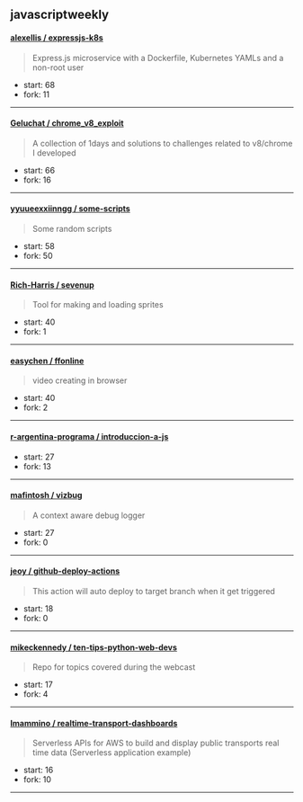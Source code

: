 ## javascriptweekly

#### [alexellis / expressjs-k8s](https://github.com/alexellis/expressjs-k8s)

> Express.js microservice with a Dockerfile, Kubernetes YAMLs and a non-root user

+ start: 68
+ fork: 11

----


#### [Geluchat / chrome_v8_exploit](https://github.com/Geluchat/chrome_v8_exploit)

> A collection of 1days and solutions to challenges related to v8/chrome I developed

+ start: 66
+ fork: 16

----


#### [yyuueexxiinngg / some-scripts](https://github.com/yyuueexxiinngg/some-scripts)

> Some random scripts

+ start: 58
+ fork: 50

----


#### [Rich-Harris / sevenup](https://github.com/Rich-Harris/sevenup)

> Tool for making and loading sprites

+ start: 40
+ fork: 1

----


#### [easychen / ffonline](https://github.com/easychen/ffonline)

> video creating in browser

+ start: 40
+ fork: 2

----


#### [r-argentina-programa / introduccion-a-js](https://github.com/r-argentina-programa/introduccion-a-js)

> 

+ start: 27
+ fork: 13

----


#### [mafintosh / vizbug](https://github.com/mafintosh/vizbug)

> A context aware debug logger

+ start: 27
+ fork: 0

----


#### [jeoy / github-deploy-actions](https://github.com/jeoy/github-deploy-actions)

> This action will auto deploy to target branch when it get triggered

+ start: 18
+ fork: 0

----


#### [mikeckennedy / ten-tips-python-web-devs](https://github.com/mikeckennedy/ten-tips-python-web-devs)

> Repo for topics covered during the webcast

+ start: 17
+ fork: 4

----


#### [lmammino / realtime-transport-dashboards](https://github.com/lmammino/realtime-transport-dashboards)

> Serverless APIs for AWS to build and display public transports real time data (Serverless application example)

+ start: 16
+ fork: 10

----

